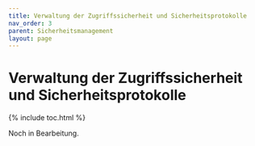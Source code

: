 ```yaml
---
title: Verwaltung der Zugriffssicherheit und Sicherheitsprotokolle
nav_order: 3
parent: Sicherheitsmanagement
layout: page
---
```


# Verwaltung der Zugriffssicherheit und Sicherheitsprotokolle
{% include toc.html %}

Noch in Bearbeitung.
